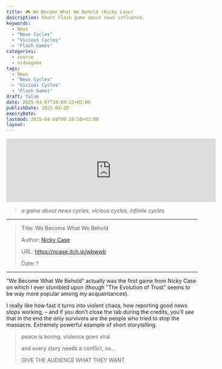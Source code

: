 ```yaml
---
title: 🎮 We Become What We Behold (Nicky Case)
description: Short Flash game about news influence.
keywords:
  - News
  - "News Cycles"
  - "Vicious Cycles"
  - "Flash Games"
categories:
  - source
  - videogame
tags:
  - News
  - "News Cycles"
  - "Vicious Cycles"
  - "Flash Games"
draft: false
date: 2025-04-07T19:09:22+03:00
publishDate: 2025-04-20
expiryDate: 
lastmod: 2025-04-08T09:19:50+03:00
layout:
---
```

<iframe src="https://itch.io/embed/92115" width="552" height="167" frameborder="0"><a href="https://ncase.itch.io/wbwwb">We Become What We Behold by Nicky Case!</a></iframe>

> _a game about news cycles, vicious cycles, infinite cycles_

---

> Title: We Become What We Behold
> 
> Author: [Nicky Case](https://ncase.me/)
> 
> URL: https://ncase.itch.io/wbwwb
> 
> Date: ?

---

“We Become What We Behold” actually was the first game from Nicky Case on which I ever stumbled upon (though "The Evolution of Trust" seems to be way more popular among my acquaintances).

I really like how fast it turns into violent chaos, how reporting good news stops working, – and if you don’t close the tab during the credits, you’ll see that in the end the only survivors are the people who tried to stop the massacre. Extremely powerful example of short storytelling.

> peace is boring. violence goes viral
> 
> and every story needs a conflict, so…
> 
> GIVE THE AUDIENCE WHAT THEY WANT.
